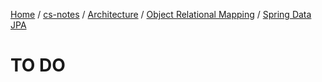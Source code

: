 [Home](https://mengxianbin.github.io) /
[cs-notes](https://mengxianbin.github.io/cs-notes/content) /
[Architecture](https://mengxianbin.github.io/cs-notes/content/Architecture) /
[Object Relational Mapping](https://mengxianbin.github.io/cs-notes/content/Architecture/Object%20Relational%20Mapping) /
[Spring Data JPA](https://mengxianbin.github.io/cs-notes/content/Architecture/Object%20Relational%20Mapping/Spring%20Data%20JPA)

# TO DO

